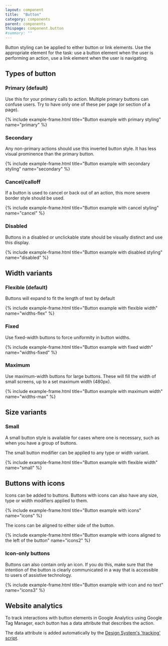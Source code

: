 ```yaml
---
layout: component
title:  "Button"
category: components
parent: components
thispage: component.button
#summary: ""
---
```


Button styling can be applied to either button or link elements. Use the appropriate element for the task: use a button element when the user is performing an action, use a link element when the user is navigating.




## Types of button

### Primary (default)

Use this for your primary calls to action. Multiple primary buttons can confuse users. Try to have only one of these per page (or section of a page).

{% include example-frame.html title="Button example with primary styling" name="primary" %}

### Secondary

Any non-primary actions should use this inverted button style. It has less visual prominence than the primary button.

{% include example-frame.html title="Button example with secondary styling" name="secondary" %}

### Cancel/calloff

If a button is used to cancel or back out of an action, this more severe border style should be used.

{% include example-frame.html title="Button example with cancel styling" name="cancel" %}

### Disabled

Buttons in a disabled or unclickable state should be visually distinct and use this display.

{% include example-frame.html title="Button example with disabled styling" name="disabled" %}




## Width variants

### Flexible (default)

Buttons will expand to fit the length of text by default

{% include example-frame.html title="Button example with flexible width" name="widths-flex" %}

### Fixed

Use fixed-width buttons to force uniformity in button widths.

{% include example-frame.html title="Button example with fixed width" name="widths-fixed" %}

### Maximum

Use maximum-width buttons for large buttons. These will fill the width of small screens, up to a set maximum width (480px).

{% include example-frame.html title="Button example with maximum width" name="widths-max" %}




## Size variants

### Small

A small button style is available for cases where one is necessary, such as when you have a group of buttons.

The small button modifier can be applied to any type or width variant.

{% include example-frame.html title="Button example with flexible width" name="small" %}




## Buttons with icons

Icons can be added to buttons. Buttons with icons can also have any size, type or width modifiers applied to them.

{% include example-frame.html title="Button example with icons" name="icons" %}

The icons can be aligned to either side of the button.

{% include example-frame.html title="Button example with icons aligned to the left of the button" name="icons2" %}

### Icon-only buttons

Buttons can also contain only an icon. If you do this, make sure that the intention of the button is clearly communicated in a way that is accessible to users of assistive technology.

{% include example-frame.html title="Button example with icon and no text" name="icons3" %}




## Website analytics

To track interactions with button elements in Google Analytics using Google Tag Manager, each button has a data attribute that describes the action.

The data attribute is added automatically by the [Design System's 'tracking' script](/get-started/tracking/#button).

